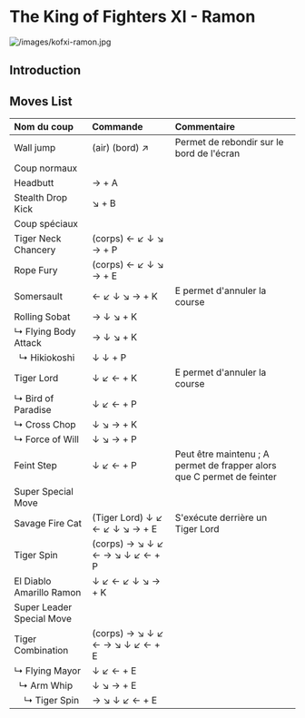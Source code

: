 # The King of Fighters XI - Ramon

![](/images/kofxi-ramon.jpg "/images/kofxi-ramon.jpg")

## Introduction

## Moves List

| Nom du coup               | Commande                        | Commentaire                                                            |
|:--------------------------|:--------------------------------|:-----------------------------------------------------------------------|
| Wall jump                 | (air) (bord) ↗                  | Permet de rebondir sur le bord de l'écran                              |
| Coup normaux              |                                 |                                                                        |
| Headbutt                  | → + A                           |                                                                        |
| Stealth Drop Kick         | ↘ + B                           |                                                                        |
| Coup spéciaux             |                                 |                                                                        |
| Tiger Neck Chancery       | (corps) ← ↙ ↓ ↘ → + P           |                                                                        |
| Rope Fury                 | (corps) ← ↙ ↓ ↘ → + E           |                                                                        |
| Somersault                | ← ↙ ↓ ↘ → + K                   | E permet d'annuler la course                                           |
| Rolling Sobat             | → ↓ ↘ + K                       |                                                                        |
| ↳ Flying Body Attack      | → ↓ ↘ + K                       |                                                                        |
|   ↳ Hikiokoshi            | ↓ ↓ + P                         |                                                                        |
| Tiger Lord                | ↓ ↙ ← + K                       | E permet d'annuler la course                                           |
| ↳ Bird of Paradise        | ↓ ↙ ← + P                       |                                                                        |
| ↳ Cross Chop              | ↓ ↘ → + K                       |                                                                        |
| ↳ Force of Will           | ↓ ↘ → + P                       |                                                                        |
| Feint Step                | ↓ ↙ ← + P                       | Peut être maintenu ; A permet de frapper alors que C permet de feinter |
| Super Special Move        |                                 |                                                                        |
| Savage Fire Cat           | (Tiger Lord) ↓ ↙ ← ↙ ↓ ↘ → + E  | S'exécute derrière un Tiger Lord                                       |
| Tiger Spin                | (corps) → ↘ ↓ ↙ ← → ↘ ↓ ↙ ← + P |                                                                        |
| El Diablo Amarillo Ramon  | ↓ ↙ ← ↙ ↓ ↘ → + K               |                                                                        |
| Super Leader Special Move |                                 |                                                                        |
| Tiger Combination         | (corps) → ↘ ↓ ↙ ← → ↘ ↓ ↙ ← + E |                                                                        |
| ↳ Flying Mayor            | ↓ ↙ ← + E                       |                                                                        |
|   ↳ Arm Whip              | ↓ ↘ → + E                       |                                                                        |
|     ↳ Tiger Spin          | → ↘ ↓ ↙ ← + E                   |                                                                        |
